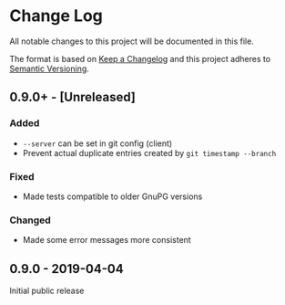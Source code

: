 # Change Log
All notable changes to this project will be documented in this file.

The format is based on [Keep a Changelog](http://keepachangelog.com/)
and this project adheres to [Semantic Versioning](http://semver.org/).

## 0.9.0+ - [Unreleased]
### Added
- `--server` can be set in git config (client)
- Prevent actual duplicate entries created by `git timestamp --branch`

### Fixed
- Made tests compatible to older GnuPG versions

### Changed
- Made some error messages more consistent

## 0.9.0 - 2019-04-04
Initial public release
